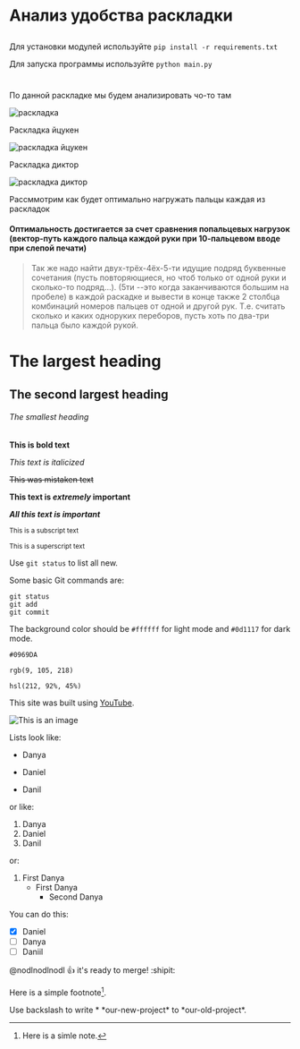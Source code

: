 # Анализ удобства раскладки
## 
Для установки модулей используйте `pip install -r requirements.txt`

Для запуска программы используйте `python main.py`
#
По данной раскладке мы будем анализировать чо-то там

![раскладка](https://sun1-24.userapi.com/impg/J9-yxGznQEUdR4_FQGFx62Wn1g_R3vmK3eAr9g/Thd0O5aaJyw.jpg?size=826x251&quality=96&sign=ca66b193e8d7b76a8ae6395dcc858d46&type=album)

Раскладка йцукен

![раскладка йцукен](https://hsto.org/r/w1560/getpro/geektimes/post_images/766/a78/9eb/766a789eb2a7bf3e024bbf0602d53d87.png)

Раскладка диктор

![раскладка диктор](https://hsto.org/r/w1560/getpro/geektimes/post_images/dd7/793/5e6/dd77935e6b65b5b49aad609da43157db.jpg)

Рассммотрим как будет оптимально нагружать пальцы каждая из раскладок

#### Оптимальность достигается за счет сравнения попальцевых нагрузок (вектор-путь каждого пальца каждой руки при 10-пальцевом вводе при слепой печати) ####

 > Так же надо найти двух-трёх-4ёх-5-ти идущие подряд буквенные сочетания (пусть повторяющиеся, но чтоб только от одной руки и сколько-то подряд...). (5ти --это когда заканчиваются большим на пробеле) в каждой раскадке и вывести в конце также 2 столбца комбинаций номеров пальцев от одной и другой рук. Т.е. считать сколько и каких одноруких переборов, пусть хоть по два-три пальца было каждой рукой.





# The largest heading

## The second largest heading

###### The smallest heading

**This is bold text**	

*This text is italicized*	

~~This was mistaken text~~

**This text is _extremely_ important**	

***All this text is important***	

<sub>This is a subscript text</sub>	

<sup>This is a superscript text</sup>	

Use `git status` to list all new.

Some basic Git commands are:
```
git status
git add
git commit
```

The background color should be `#ffffff` for light mode and `#0d1117` for dark mode.

`#0969DA`	

`rgb(9, 105, 218)`	

`hsl(212, 92%, 45%)`	

This site was built using [YouTube](https://www.youtube.com/).

![This is an image](https://i.ibb.co/9gmGPRs/giphy.gif)

Lists look like:
- Danya
* Daniel
+ Danil

or like:
1. Danya
2. Daniel
3. Danil

or:
1. First Danya
   - First Danya
     - Second Danya
     
You can do this:
- [x] Daniel
- [ ] Danya
- [ ] Daniil

@nodlnodlnodl :+1: it's ready to merge! :shipit:

Here is a simple footnote[^1].

[^1]: Here is a simle note.

Use backslash to write \* \*our-new-project\* to \*our-old-project\*.

<!-- This content will not appear in the rendered Markdown -->































